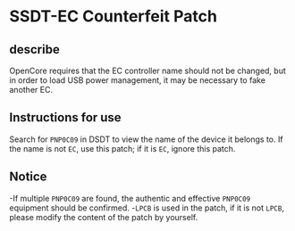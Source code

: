 # SSDT-EC Counterfeit Patch

## describe

OpenCore requires that the EC controller name should not be changed, but in order to load USB power management, it may be necessary to fake another EC.

## Instructions for use

Search for `PNP0C09` in DSDT to view the name of the device it belongs to. If the name is not `EC`, use this patch; if it is `EC`, ignore this patch.

## Notice

-If multiple `PNP0C09` are found, the authentic and effective `PNP0C09` equipment should be confirmed.
-`LPCB` is used in the patch, if it is not `LPCB`, please modify the content of the patch by yourself.
